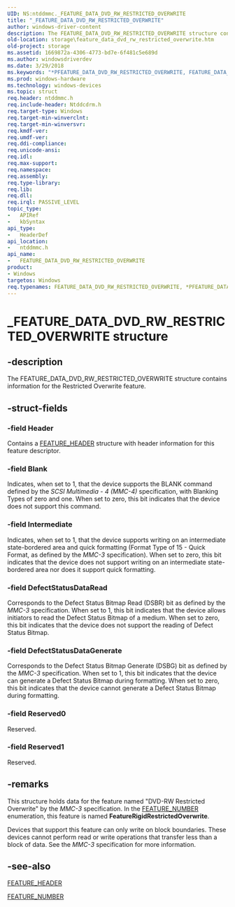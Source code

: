 ```yaml
---
UID: NS:ntddmmc._FEATURE_DATA_DVD_RW_RESTRICTED_OVERWRITE
title: "_FEATURE_DATA_DVD_RW_RESTRICTED_OVERWRITE"
author: windows-driver-content
description: The FEATURE_DATA_DVD_RW_RESTRICTED_OVERWRITE structure contains information for the Restricted Overwrite feature.
old-location: storage\feature_data_dvd_rw_restricted_overwrite.htm
old-project: storage
ms.assetid: 1669872a-4306-4773-bd7e-6f481c5e689d
ms.author: windowsdriverdev
ms.date: 3/29/2018
ms.keywords: "*PFEATURE_DATA_DVD_RW_RESTRICTED_OVERWRITE, FEATURE_DATA_DVD_RW_RESTRICTED_OVERWRITE, FEATURE_DATA_DVD_RW_RESTRICTED_OVERWRITE structure [Storage Devices], PFEATURE_DATA_DVD_RW_RESTRICTED_OVERWRITE, PFEATURE_DATA_DVD_RW_RESTRICTED_OVERWRITE structure pointer [Storage Devices], _FEATURE_DATA_DVD_RW_RESTRICTED_OVERWRITE, ntddmmc/FEATURE_DATA_DVD_RW_RESTRICTED_OVERWRITE, ntddmmc/PFEATURE_DATA_DVD_RW_RESTRICTED_OVERWRITE, storage.feature_data_dvd_rw_restricted_overwrite, structs-CD-ROM_b6d53c83-8d7d-4fc1-9e42-b173219961a4.xml"
ms.prod: windows-hardware
ms.technology: windows-devices
ms.topic: struct
req.header: ntddmmc.h
req.include-header: Ntddcdrm.h
req.target-type: Windows
req.target-min-winverclnt: 
req.target-min-winversvr: 
req.kmdf-ver: 
req.umdf-ver: 
req.ddi-compliance: 
req.unicode-ansi: 
req.idl: 
req.max-support: 
req.namespace: 
req.assembly: 
req.type-library: 
req.lib: 
req.dll: 
req.irql: PASSIVE_LEVEL
topic_type:
-	APIRef
-	kbSyntax
api_type:
-	HeaderDef
api_location:
-	ntddmmc.h
api_name:
-	FEATURE_DATA_DVD_RW_RESTRICTED_OVERWRITE
product:
- Windows
targetos: Windows
req.typenames: FEATURE_DATA_DVD_RW_RESTRICTED_OVERWRITE, *PFEATURE_DATA_DVD_RW_RESTRICTED_OVERWRITE
---
```


# _FEATURE_DATA_DVD_RW_RESTRICTED_OVERWRITE structure


## -description


The FEATURE_DATA_DVD_RW_RESTRICTED_OVERWRITE structure contains information for the Restricted Overwrite feature. 


## -struct-fields




### -field Header

Contains a <a href="https://msdn.microsoft.com/library/windows/hardware/ff553848">FEATURE_HEADER</a> structure with header information for this feature descriptor. 


### -field Blank

Indicates, when set to 1, that the device supports the BLANK command defined by the <i>SCSI Multimedia - 4 (MMC-4)</i> specification, with Blanking Types of zero and one. When set to zero, this bit indicates that the device does not support this command. 


### -field Intermediate

Indicates, when set to 1, that the device supports writing on an intermediate state-bordered area and quick formatting (Format Type of 15 - Quick Format, as defined by the <i>MMC-3</i> specification). When set to zero, this bit indicates that the device does not support writing on an intermediate state-bordered area nor does it support quick formatting. 


### -field DefectStatusDataRead

Corresponds to the Defect Status Bitmap Read (DSBR) bit as defined by the <i>MMC-3</i> specification. When set to 1, this bit indicates that the device allows initiators to read the Defect Status Bitmap of a medium. When set to zero, this bit indicates that the device does not support the reading of Defect Status Bitmap. 


### -field DefectStatusDataGenerate

Corresponds to the Defect Status Bitmap Generate (DSBG) bit as defined by the <i>MMC-3</i> specification. When set to 1, this bit indicates that the device can generate a Defect Status Bitmap during formatting. When set to zero, this bit indicates that the device cannot generate a Defect Status Bitmap during formatting. 


### -field Reserved0

Reserved. 


### -field Reserved1

Reserved. 


## -remarks



This structure holds data for the feature named "DVD-RW Restricted Overwrite" by the <i>MMC-3 </i>specification. In the <a href="https://msdn.microsoft.com/library/windows/hardware/ff553850">FEATURE_NUMBER</a> enumeration, this feature is named <b>FeatureRigidRestrictedOverwrite</b>.

Devices that support this feature can only write on block boundaries. These devices cannot perform read or write operations that transfer less than a block of data. See the <i>MMC-3</i> specification for more information. 




## -see-also




<a href="https://msdn.microsoft.com/library/windows/hardware/ff553848">FEATURE_HEADER</a>



<a href="https://msdn.microsoft.com/library/windows/hardware/ff553850">FEATURE_NUMBER</a>
 

 

